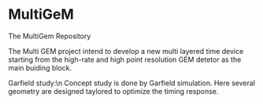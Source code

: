 MultiGeM
========

The MultiGem Repository

The Multi GEM project intend to develop a new multi layered time device 
starting from the high-rate and high point resolution GEM detetor as the
main buiding block. 

Garfield study:\n
Concept study is done by Garfield simulation. Here several geometry are 
designed taylored to optimize the timing response.

